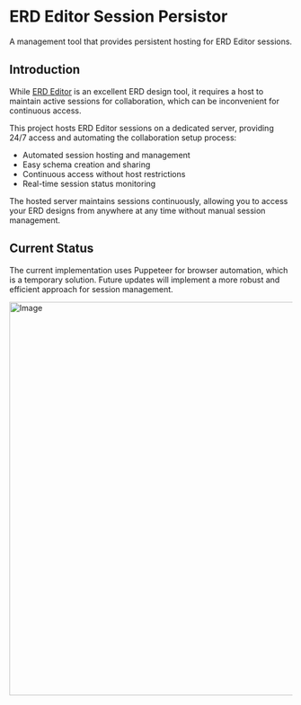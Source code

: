 # ERD Editor Session Persistor

A management tool that provides persistent hosting for ERD Editor sessions.

## Introduction

While [ERD Editor](https://erd-editor.io) is an excellent ERD design tool, it requires a host to maintain active sessions for collaboration, which can be inconvenient for continuous access.

This project hosts ERD Editor sessions on a dedicated server, providing 24/7 access and automating the collaboration setup process:
- Automated session hosting and management
- Easy schema creation and sharing
- Continuous access without host restrictions
- Real-time session status monitoring

The hosted server maintains sessions continuously, allowing you to access your ERD designs from anywhere at any time without manual session management.

## Current Status

The current implementation uses Puppeteer for browser automation, which is a temporary solution. Future updates will implement a more robust and efficient approach for session management.

<img width="700" alt="Image" src="https://github.com/user-attachments/assets/fca258a0-99f4-4c50-a45a-b5561fcb4311" />